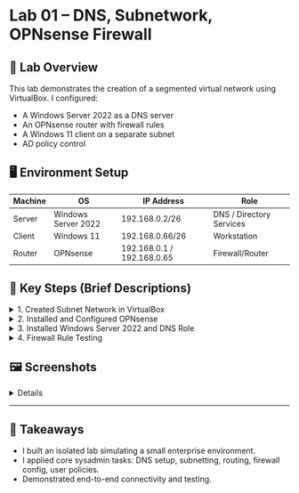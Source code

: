 
# Lab 01 – DNS, Subnetwork, OPNsense Firewall

## 🧩 Lab Overview

This lab demonstrates the creation of a segmented virtual network using VirtualBox. I configured:
- A Windows Server 2022 as a DNS server
- An OPNsense router with firewall rules
- A Windows 11 client on a separate subnet
- AD policy control

## 🖥️ Environment Setup

| Machine | OS | IP Address | Role |
|--------|----|------------|------|
| Server | Windows Server 2022 | 192.168.0.2/26 | DNS / Directory Services |
| Client | Windows 11          | 192.168.0.66/26 | Workstation             |
| Router | OPNsense            | 192.168.0.1 / 192.168.0.65 | Firewall/Router |

## 🔧 Key Steps (Brief Descriptions)

<details>
<summary>1. Created Subnet Network in VirtualBox</summary>
- Created two internal network adapters: `Int_Admin` and `Int_User`
- Connected Server to `Int_Admin`, Client to `Int_User`, Router with two adapters
  ![Subnet Network](./assets/Project01/AdminConfigurationNetworkVB.png)
  
</details>

<details>
<summary>2. Installed and Configured OPNsense</summary>
- Set up interface assignments
- Configured static IPs for WAN and LAN
- Enabled DNS forwarder and firewall rules
</details>

<details>
<summary>3. Installed Windows Server 2022 and DNS Role</summary>
- Promoted to domain controller
- Configured DNS zone and records
- Verified with `nslookup` and `ping`
</details>

<details>
<summary>4. Firewall Rule Testing</summary>
- Created rules to allow:
  - TCP/UDP 53 for DNS
  - TCP 389 for LDAP
- Tested from Win11 client using `nslookup`
</details>

## 🖼️ Screenshots

<details>
  
### Firewall Rule in OPNsense
![Firewall Rules](./assets/firewall-rule-dns.png)
> Rule allowing TCP/UDP on port 53 for internal LAN subnet.

### Win11 Client Test
![NSLookup Test](./assets/nslookup-success.png)
> Client successfully resolves server domain, confirming DNS routing works.

### DNS Zone Configuration
![DNS Zone](./assets/dns-zone-setup.png)
> Shows the `Portfolio.Lab` zone and A record for `server01.Portfolio.local`.
> </details>
---

## 🧠 Takeaways

- I built an isolated lab simulating a small enterprise environment.
- I applied core sysadmin tasks: DNS setup, subnetting, routing, firewall config, user policies.
- Demonstrated end-to-end connectivity and testing.
